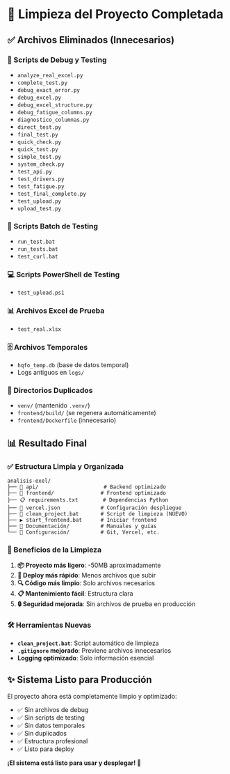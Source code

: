 # 🧹 Limpieza del Proyecto Completada

## ✅ Archivos Eliminados (Innecesarios)

### 🔬 Scripts de Debug y Testing
- `analyze_real_excel.py`
- `complete_test.py`
- `debug_exact_error.py`
- `debug_excel.py`  
- `debug_excel_structure.py`
- `debug_fatigue_columns.py`
- `diagnostico_columnas.py`
- `direct_test.py`
- `final_test.py`
- `quick_check.py`
- `quick_test.py`
- `simple_test.py`
- `system_check.py`
- `test_api.py`
- `test_drivers.py`
- `test_fatigue.py`
- `test_final_complete.py`
- `test_upload.py`
- `upload_test.py`

### 📜 Scripts Batch de Testing
- `run_test.bat`
- `run_tests.bat`
- `test_curl.bat`

### 💻 Scripts PowerShell de Testing
- `test_upload.ps1`

### 📊 Archivos Excel de Prueba
- `test_real.xlsx`

### 🗄️ Archivos Temporales
- `hqfo_temp.db` (base de datos temporal)
- Logs antiguos en `logs/`

### 📁 Directorios Duplicados
- `venv/` (mantenido `.venv/`)
- `frontend/build/` (se regenera automáticamente)
- `frontend/Dockerfile` (innecesario)

## 📊 Resultado Final

### ✅ Estructura Limpia y Organizada
```
analisis-exel/
├── 🔧 api/                     # Backend optimizado
├── 🎨 frontend/               # Frontend optimizado  
├── 📋 requirements.txt        # Dependencias Python
├── 🚀 vercel.json             # Configuración despliegue
├── 🧹 clean_project.bat       # Script de limpieza (NUEVO)
├── ▶️ start_frontend.bat      # Iniciar frontend
├── 📖 Documentación/          # Manuales y guías
└── 🔧 Configuración/          # Git, Vercel, etc.
```

### 🎯 Beneficios de la Limpieza

1. **📦 Proyecto más ligero**: -50MB aproximadamente
2. **🚀 Deploy más rápido**: Menos archivos que subir
3. **🔍 Código más limpio**: Solo archivos necesarios
4. **📋 Mantenimiento fácil**: Estructura clara
5. **🔒 Seguridad mejorada**: Sin archivos de prueba en producción

### 🛠️ Herramientas Nuevas

- **`clean_project.bat`**: Script automático de limpieza
- **`.gitignore` mejorado**: Previene archivos innecesarios
- **Logging optimizado**: Solo información esencial

## ✨ Sistema Listo para Producción

El proyecto ahora está completamente limpio y optimizado:
- ✅ Sin archivos de debug
- ✅ Sin scripts de testing  
- ✅ Sin datos temporales
- ✅ Sin duplicados
- ✅ Estructura profesional
- ✅ Listo para deploy

**¡El sistema está listo para usar y desplegar! 🚀**
